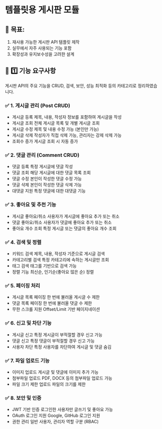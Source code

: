 # 템플릿용 게시판 모듈
## 📌 목표:
1. 재사용 가능한 게시판 API 템플릿 제작
2. 실무에서 자주 사용되는 기능 포함
3. 확장성과 유지보수성을 고려한 설계

## 📌 1️⃣ 기능 요구사항
게시판 API의 주요 기능을 CRUD, 검색, 보안, 성능 최적화 등의 카테고리로 정리하였습니다.

### ✅ 1. 게시글 관리 (Post CRUD)
* 게시글 등록	제목, 내용, 작성자 정보를 포함하여 게시글을 작성
* 게시글 조회	전체 게시글 목록 및 개별 게시글 조회
* 게시글 수정	제목 및 내용 수정 가능 (본인만 가능)
* 게시글 삭제	작성자가 직접 삭제 가능, 관리자는 강제 삭제 가능
* 조회수 증가	게시글 조회 시 자동 증가

### ✅ 2. 댓글 관리 (Comment CRUD)
* 댓글 등록	특정 게시글에 댓글 작성
* 댓글 조회	해당 게시글에 대한 댓글 목록 조회
* 댓글 수정	본인이 작성한 댓글 수정 가능
* 댓글 삭제	본인이 작성한 댓글 삭제 가능
* 대댓글 지원	특정 댓글에 대한 대댓글 기능
### ✅ 3. 좋아요 및 추천 기능
* 게시글 좋아요/취소	사용자가 게시글에 좋아요 추가 또는 취소
* 댓글 좋아요/취소	사용자가 댓글에 좋아요 추가 또는 취소
* 좋아요 개수 조회	특정 게시글 또는 댓글의 좋아요 개수 조회
### ✅ 4. 검색 및 정렬
* 키워드 검색	제목, 내용, 작성자 기준으로 게시글 검색
* 카테고리별 검색	특정 카테고리에 속하는 게시글만 조회
* 태그 검색	태그를 기반으로 검색 가능
* 정렬 기능	최신순, 인기순(좋아요 많은 순) 정렬
### ✅ 5. 페이징 처리
* 게시글 목록 페이징	한 번에 불러올 게시글 수 제한
* 댓글 목록 페이징	한 번에 불러올 댓글 수 제한
* 무한 스크롤 지원	Offset/Limit 기반 페이지네이션
### ✅ 6. 신고 및 차단 기능
* 게시글 신고	특정 게시글이 부적절할 경우 신고 가능
* 댓글 신고	특정 댓글이 부적절할 경우 신고 가능
* 사용자 차단	특정 사용자를 차단하여 게시글 및 댓글 숨김
### ✅ 7. 파일 업로드 기능
* 이미지 업로드	게시글 및 댓글에 이미지 추가 가능
* 첨부파일 업로드	PDF, DOCX 등의 첨부파일 업로드 가능
* 파일 크기 제한	업로드 파일의 크기를 제한
### ✅ 8. 보안 및 인증
* JWT 기반 인증	로그인한 사용자만 글쓰기 및 좋아요 가능
* OAuth 로그인 지원	Google, GitHub 로그인 지원
* 권한 관리	일반 사용자, 관리자 역할 구분 (RBAC)